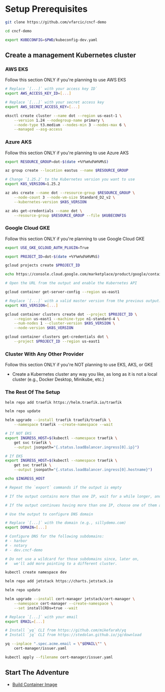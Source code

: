 # Setup Prerequisites

```bash
git clone https://github.com/vfarcic/cncf-demo

cd cncf-demo

export KUBECONFIG=$PWD/kubeconfig-dev.yaml
```

## Create a management Kubernetes cluster

### AWS EKS

Follow this section ONLY if you're planning to use AWS EKS

```bash
# Replace `[...]` with your access key ID`
export AWS_ACCESS_KEY_ID=[...]

# Replace `[...]` with your secret access key
export AWS_SECRET_ACCESS_KEY=[...]

eksctl create cluster --name dot --region us-east-1 \
    --version 1.24 --nodegroup-name primary \
    --node-type t3.medium --nodes-min 3 --nodes-max 6 \
    --managed --asg-access
```

### Azure AKS

Follow this section ONLY if you're planning to use Azure AKS

```bash
export RESOURCE_GROUP=dot-$(date +%Y%m%d%H%M%S)

az group create --location eastus --name $RESOURCE_GROUP

# Change `1.25.2` to the Kubernetes version you want to use
export K8S_VERSION=1.25.2

az aks create --name dot --resource-group $RESOURCE_GROUP \
    --node-count 3 --node-vm-size Standard_D2_v2 \
    --kubernetes-version $K8S_VERSION

az aks get-credentials --name dot \
    --resource-group $RESOURCE_GROUP --file $KUBECONFIG
```

### Google Cloud GKE

Follow this section ONLY if you're planning to use Google Cloud GKE

```bash
export USE_GKE_GCLOUD_AUTH_PLUGIN=True

export PROJECT_ID=dot-$(date +%Y%m%d%H%M%S)

gcloud projects create $PROJECT_ID

echo https://console.cloud.google.com/marketplace/product/google/container.googleapis.com?project=$PROJECT_ID

# Open the URL from the output and enable the Kubernetes API

gcloud container get-server-config --region us-east1

# Replace `[...]` with a valid master version from the previous output.
export K8S_VERSION=[...]

gcloud container clusters create dot --project $PROJECT_ID \
    --region us-east1 --machine-type n1-standard-4 \
    --num-nodes 1 --cluster-version $K8S_VERSION \
    --node-version $K8S_VERSION

gcloud container clusters get-credentials dot \
    --project $PROJECT_ID --region us-east1
```

### Cluster With Any Other Provider

Follow this section ONLY if you're NOT planning to use EKS, AKS, or GKE

* Create a Kubernetes cluster any way you like, as long as it is not a local cluster (e.g., Docker Desktop, Minikube, etc.)

### The Rest Of The Setup

```bash
helm repo add traefik https://helm.traefik.io/traefik

helm repo update

helm upgrade --install traefik traefik/traefik \
    --namespace traefik --create-namespace --wait

# If NOT EKS
export INGRESS_HOST=$(kubectl --namespace traefik \
    get svc traefik \
    --output jsonpath="{.status.loadBalancer.ingress[0].ip}")

# If EKS
export INGRESS_HOST=$(kubectl --namespace traefik \
    get svc traefik \
    --output jsonpath="{.status.loadBalancer.ingress[0].hostname}")

echo $INGRESS_HOST

# Repeat the `export` commands if the output is empty

# If the output contains more than one IP, wait for a while longer, and repeat the `export` commands.

# If the output continues having more than one IP, choose one of them and execute `export INGRESS_HOST=[...]` with `[...]` being the selected IP.

# Use the output to configure DNS domain

# Replace `[...]` with the domain (e.g., sillydemo.com)
export DOMAIN=[...]

# Configure DNS for the following subdomains:
# - harbor
# - notary
# - dev.cncf-demo

# Do not use a wildcard for those subdomains since, later on,
#   we'll add more pointing to a different cluster.

kubectl create namespace dev

helm repo add jetstack https://charts.jetstack.io

helm repo update

helm upgrade --install cert-manager jetstack/cert-manager \
    --namespace cert-manager --create-namespace \
    --set installCRDs=true --wait

# Replace `[...]` with your email
export EMAIL=[...]

# Install `yq` CLI from https://github.com/mikefarah/yq
# Install `jq` CLI from https://stedolan.github.io/jq/download

yq --inplace ".spec.acme.email = \"$EMAIL\"" \
    cert-manager/issuer.yaml

kubectl apply --filename cert-manager/issuer.yaml
```

## Start The Adventure

* [Build Container Image](build-container-image/story.md)